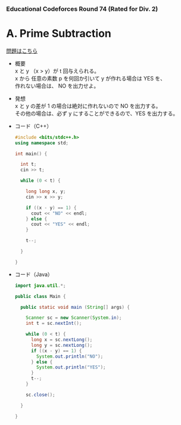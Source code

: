 ### Educational Codeforces Round 74 (Rated for Div. 2)

# A. Prime Subtraction

  [問題はこちら](https://codeforces.com/problemset/problem/1238/A)
  
- 概要<br>
  x と y （x > y）が t 回与えられる。<br>
  x から 任意の素数 p を何回か引いて y が作れる場合は YES を、<br>
  作れない場合は、 NO を出力せよ。
  
  
- 発想<br>
  x と y の差が 1 の場合は絶対に作れないので NO を出力する。<br>
  その他の場合は、必ず y にすることができるので、YES を出力する。
  
  
- コード（C++）

  ```cpp
  #include <bits/stdc++.h>
  using namespace std;

  int main() {

    int t;
    cin >> t;

    while (0 < t) {

      long long x, y;
      cin >> x >> y;

      if ((x - y) == 1) {
        cout << "NO" << endl; 
      } else {
        cout << "YES" << endl; 
      }

      t--;

    }

  }
  ```
  
- コード（Java）

  ```java
  import java.util.*;

  public class Main {

    public static void main (String[] args) {

      Scanner sc = new Scanner(System.in);
      int t = sc.nextInt();

      while (0 < t) {
        long x = sc.nextLong();
        long y = sc.nextLong();
        if ((x - y) == 1) {
          System.out.println("NO"); 
        } else {
          System.out.println("YES"); 
        }
        t--;
      }

      sc.close();

    }

  }
  ```
    